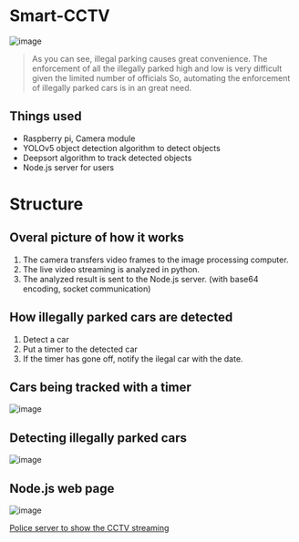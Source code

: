 # Smart-CCTV

![image](https://user-images.githubusercontent.com/67142421/169100092-8fe7e05a-f1f8-46b7-8cac-38f9601638d2.png)
> As you can see, illegal parking causes great convenience.
> The enforcement of all the illegally parked high and low is very difficult given the limited number of officials
> So, automating the enforcement of illegally parked cars is in an great need.

## Things used
* Raspberry pi, Camera module
* YOLOv5 object detection algorithm to detect objects
* Deepsort algorithm to track detected objects
* Node.js server for users

# Structure
## Overal picture of how it works
1. The camera transfers video frames to the image processing computer.
2. The live video streaming is analyzed in python.
3. The analyzed result is sent to the Node.js server. (with base64 encoding, socket communication)

## How illegally parked cars are detected
1. Detect a car
2. Put a timer to the detected car
3. If the timer has gone off, notify the ilegal car with the date.

## Cars being tracked with a timer
![image](https://user-images.githubusercontent.com/67142421/169097525-1330b23b-65eb-4002-b261-50ca7443b49b.png)

## Detecting illegally parked cars
![image](https://user-images.githubusercontent.com/67142421/169099054-411c741f-8c61-4bf3-a439-eccaf6463632.png)

## Node.js web page
![image](https://user-images.githubusercontent.com/67142421/169098899-7b85fd9d-0cba-445e-aa91-fa897e9fca13.png)

[Police server to show the CCTV streaming](https://github.com/vacu9708/Smart-CCTV/tree/main/police%20server)
